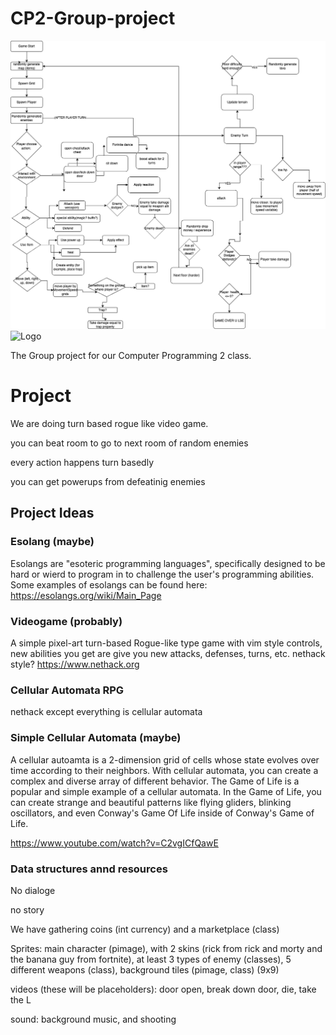

# CP2-Group-project
![Logo](images/Roguelike.drawio.png "Logo")
![Logo](images/Class_Diagram.png "Logo")


The Group project for our Computer Programming 2 class.

# Project

We are doing turn based rogue like video game.

you can beat room to go to next room of random enemies

every action happens turn basedly

you can get powerups from defeatinig enemies


## Project Ideas

### Esolang (maybe)
Esolangs are "esoteric programming languages", specifically designed to be hard or wierd to program in to challenge the user's programming abilities. Some examples of esolangs can be found here: https://esolangs.org/wiki/Main_Page

### Videogame (probably)
A simple pixel-art turn-based Rogue-like  type game with vim style controls, new abilities you get are give you new attacks, defenses, turns, etc.
nethack style? https://www.nethack.org

### Cellular Automata RPG

nethack except everything is cellular automata

### Simple Cellular Automata (maybe)
A cellular autoamta is a 2-dimension grid of cells whose state evolves over time according to their neighbors. With cellular automata, you can create a complex and diverse array of different behavior. The Game of Life is a popular and simple example of a cellular automata. In the Game of Life, you can create strange and beautiful patterns like flying gliders, blinking oscillators, and even Conway's Game Of Life inside of Conway's Game of Life.

https://www.youtube.com/watch?v=C2vgICfQawE

### Data structures annd resources

No dialoge 

no story

We have gathering coins (int currency) and a marketplace (class)

Sprites: main character (pimage), with 2 skins (rick from rick and morty and the banana guy from fortnite), at least 3 types of enemy (classes), 5 different weapons (class), background tiles (pimage, class) (9x9)

videos (these will be placeholders): door open, break down door, die, take the L

sound: background music, and shooting
